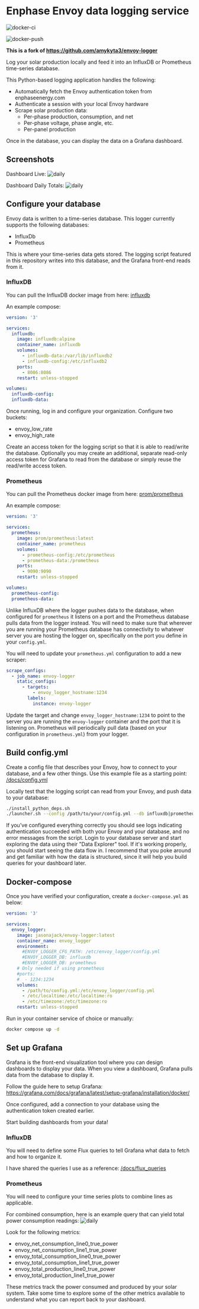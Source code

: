 # Enphase Envoy data logging service

![docker-ci](https://github.com/jasonajack/envoy-logger/actions/workflows/docker-build-ci.yml/badge.svg)

![docker-push](https://github.com/jasonajack/envoy-logger/actions/workflows/build-and-push.yml/badge.svg)

**This is a fork of https://github.com/amykyta3/envoy-logger**

Log your solar production locally and feed it into an InfluxDB or Prometheus time-series database.

This Python-based logging application handles the following:

- Automatically fetch the Envoy authentication token from enphaseenergy.com
- Authenticate a session with your local Envoy hardware
- Scrape solar production data:
  - Per-phase production, consumption, and net
  - Per-phase voltage, phase angle, etc.
  - Per-panel production

Once in the database, you can display the data on a Grafana dashboard.

## Screenshots

Dashboard Live:
![daily](docs/dashboard-live.png)

Dashboard Daily Totals:
![daily](docs/dashboard-daily-totals.png)

## Configure your database

Envoy data is written to a time-series database. This logger currently supports the following databases:

- InfluxDb
- Prometheus

This is where your time-series data gets stored. The logging script featured in this repository writes into this database, and the Grafana front-end reads from it.

### InfluxDB

You can pull the InfluxDB docker image from here: [influxdb](https://hub.docker.com/_/influxdb/)

An example compose:

```yaml
version: '3'

services:
  influxdb:
    image: influxdb:alpine
    container_name: influxdb
    volumes:
      - influxdb-data:/var/lib/influxdb2
      - influxdb-config:/etc/influxdb2
    ports:
      - 8086:8086
    restart: unless-stopped

volumes:
  influxdb-config:
  influxdb-data:
```

Once running, log in and configure your organization. Configure two buckets:

- envoy_low_rate
- envoy_high_rate

Create an access token for the logging script so that it is able to read/write the database. Optionally you may create an additional, separate read-only access token for Grafana to read from the database or simply reuse the read/write access token.

### Prometheus

You can pull the Prometheus docker image from here: [prom/prometheus](https://hub.docker.com/r/prom/prometheus/)

An example compose:

```yaml
version: '3'

services:
  prometheus:
    image: prom/prometheus:latest
    container_name: prometheus
    volumes:
      - prometheus-config:/etc/prometheus
      - prometheus-data:/prometheus
    ports:
      - 9090:9090
    restart: unless-stopped

volumes:
  prometheus-config:
  prometheus-data:
```

Unlike InfluxDB where the logger pushes data to the database, when configured for `prometheus` it listens on a port and the Prometheus database pulls data from the logger instead. You will need to make sure that wherever you are running your Prometheus database has connectivity to whatever server you are hosting the logger on, specifically on the port you define in your `config.yml`.

You will need to update your `prometheus.yml` configuration to add a new scraper:

```yaml
scrape_configs:
  - job_name: envoy-logger
    static_configs:
      - targets:
          - envoy_logger_hostname:1234
        labels:
          instance: envoy-logger
```

Update the target and change `envoy_logger_hostname:1234` to point to the server you are running the `envoy-logger` container and the port that it is listening on. Prometheus will periodically pull data (based on your configuration in `prometheus.yml`) from your logger.

## Build config.yml

Create a config file that describes your Envoy, how to connect to your database, and a few other things. Use this example file as a starting point: [/docs/config.yml](/docs/config.yml)

Locally test that the logging script can read from your Envoy, and push data to your database:

```bash
./install_python_deps.sh
./launcher.sh --config /path/to/your/config.yml --db influxdb|prometheus
```

If you've configured everything correctly you should see logs indicating authentication succeeded with both your Envoy and your database, and no error messages from the script. Login to your database server and start exploring the data using their "Data Explorer" tool. If it's working properly, you should start seeing the data flow in. I recommend that you poke around and get familiar with how the data is structured, since it will help you build queries for your dashboard later.

## Docker-compose

Once you have verified your configuration, create a `docker-compose.yml` as below:

```yaml
version: '3'

services:
  envoy_logger:
    image: jasonajack/envoy-logger:latest
    container_name: envoy_logger
    environment:
      #ENVOY_LOGGER_CFG_PATH: /etc/envoy_logger/config.yml
      #ENVOY_LOGGER_DB: influxdb
      #ENVOY_LOGGER_DB: prometheus
    # Only needed if using prometheus
    #ports:
    #  - 1234:1234
    volumes:
      - /path/to/config.yml:/etc/envoy_logger/config.yml
      - /etc/localtime:/etc/localtime:ro
      - /etc/timezone:/etc/timezone:ro
    restart: unless-stopped
```

Run in your container service of choice or manually:

```bash
docker compose up -d
```

## Set up Grafana

Grafana is the front-end visualization tool where you can design dashboards to display your data. When you view a dashboard, Grafana pulls data from the database to display it.

Follow the guide here to setup Grafana: https://grafana.com/docs/grafana/latest/setup-grafana/installation/docker/

Once configured, add a connection to your database using the authentication token created earlier.

Start building dashboards from your data!

### InfluxDB

You will need to define some Flux queries to tell Grafana what data to fetch and how to organize it.

I have shared the queries I use as a reference: [/docs/flux_queries](/docs/flux_queries)

### Prometheus

You will need to configure your time series plots to combine lines as applicable.

For combined consumption, here is an example query that can yield total power consumption readings:
![daily](docs/prometheus_total_consumption_true_power_combined.png)

Look for the following metrics:
- envoy_net_consumption_line0_true_power
- envoy_net_consumption_line1_true_power
- envoy_total_consumption_line0_true_power
- envoy_total_consumption_line1_true_power
- envoy_total_production_line0_true_power
- envoy_total_production_line1_true_power

These metrics track the power consumed and produced by your solar system. Take some time to explore some of the other metrics available to understand what you can report back to your dashboard.
